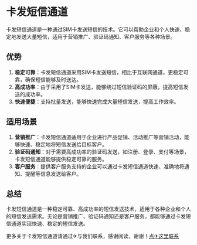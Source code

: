 # 卡发短信通道

卡发短信通道是一种通过SIM卡发送短信的技术。它可以帮助企业和个人快速、稳定地发送大量短信，适用于营销推广、验证码通知、客户服务等各种场景。

## 优势

1. **稳定可靠**：卡发短信通道采用SIM卡发送短信，相比于互联网通道，更稳定可靠，确保短信能够及时送达。
2. **高成功率**：由于采用了SIM卡发送，能够绕过短信验证码的屏蔽，提高短信发送的成功率。
3. **快速便捷**：支持批量发送，能够快速完成大量短信发送，提高工作效率。

## 适用场景

1. **营销推广**：卡发短信通道适用于企业进行产品促销、活动推广等营销活动，能够快速、稳定地将短信发送给目标客户。
2. **验证码通知**：对于需要高成功率的验证码发送，如注册、登录、支付等场景，卡发短信通道能够提供稳定可靠的服务。
3. **客户服务**：提供客户服务支持的企业可以通过卡发短信通道快速、准确地将通知、提醒等信息发送给客户。

## 总结

卡发短信通道是一种稳定可靠、高成功率的短信发送技术，适用于各种企业和个人的短信发送需求。无论是营销推广、验证码通知还是客户服务，都能够通过卡发短信通道实现快速、稳定的短信发送。

更多关于卡发短信通道请通过✈与我们联系，感谢阅读，谢谢！[点✈这里联系](https://bbs.k02.cc)